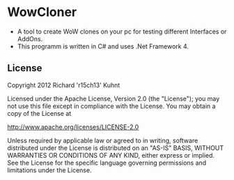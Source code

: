 WowCloner
=========================
* A tool to create WoW clones on your pc for testing different Interfaces or AddOns.
* This programm is written in C# and uses .Net Framework 4.

License
----------
Copyright 2012 Richard 'r15ch13' Kuhnt

Licensed under the Apache License, Version 2.0 (the "License");
you may not use this file except in compliance with the License.
You may obtain a copy of the License at

  <http://www.apache.org/licenses/LICENSE-2.0>

Unless required by applicable law or agreed to in writing, software
distributed under the License is distributed on an "AS-IS" BASIS,
WITHOUT WARRANTIES OR CONDITIONS OF ANY KIND, either express or implied.
See the License for the specific language governing permissions and
limitations under the License.